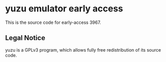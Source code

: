 yuzu emulator early access
=============

This is the source code for early-access 3967.

## Legal Notice

yuzu is a GPLv3 program, which allows fully free redistribution of its source code.